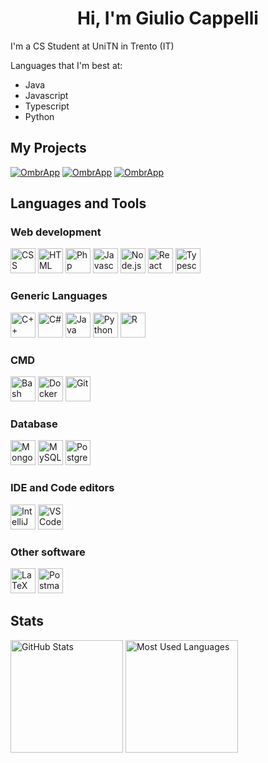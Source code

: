 <h1 align="center">Hi, I'm Giulio Cappelli</h1>
 
I'm a CS Student at UniTN in Trento (IT)

Languages that I'm best at:

- Java
- Javascript
- Typescript
- Python

## My Projects

[![OmbrApp](https://github-readme-stats.vercel.app/api/pin/?username=Giulio-Cappelli&repo=OmbrAPP&theme=dark&bg_color=0d1117)](https://github.com/Giulio-Cappelli/OmbrAPP)
[![OmbrApp](https://github-readme-stats.vercel.app/api/pin/?username=Giulio-Cappelli&repo=eat-drink-list&theme=dark&bg_color=0d1117)](https://github.com/Giulio-Cappelli/eat-drink-list)
[![OmbrApp](https://github-readme-stats.vercel.app/api/pin/?username=Giulio-Cappelli&repo=converter-svg-react&theme=dark&bg_color=0d1117)](https://github.com/Giulio-Cappelli/converter-svg-react)

## Languages and Tools

### Web development

<img alt="CSS" src="https://user-images.githubusercontent.com/25181517/183898674-75a4a1b1-f960-4ea9-abcb-637170a00a75.png" width=40 height=40/>
<img alt="HTML" src="https://user-images.githubusercontent.com/25181517/192158954-f88b5814-d510-4564-b285-dff7d6400dad.png" width=40 height=40/>
<img alt="Php" src="https://user-images.githubusercontent.com/25181517/183570228-6a040b9f-3ddf-47a2-a201-743121dac664.png" width=40 height=40/>
<img alt="Javascript" src="https://user-images.githubusercontent.com/25181517/117447155-6a868a00-af3d-11eb-9cfe-245df15c9f3f.png" width=40 height=40/>
<img alt="Node.js" src="https://user-images.githubusercontent.com/25181517/183568594-85e280a7-0d7e-4d1a-9028-c8c2209e073c.png" width=40 height=40/>
<img alt="React" src="https://user-images.githubusercontent.com/25181517/183897015-94a058a6-b86e-4e42-a37f-bf92061753e5.png" width=40 height=40/>
<img alt="Typescript" src="https://user-images.githubusercontent.com/25181517/183890598-19a0ac2d-e88a-4005-a8df-1ee36782fde1.png" width=40 height=40/>

### Generic Languages

<img alt="C++" src="https://user-images.githubusercontent.com/25181517/192106073-90fffafe-3562-4ff9-a37e-c77a2da0ff58.png" width=40 height=40/>
<img alt="C#" src="https://user-images.githubusercontent.com/25181517/121405384-444d7300-c95d-11eb-959f-913020d3bf90.png" width=40 height=40/>
<img alt="Java" src="https://user-images.githubusercontent.com/25181517/117201156-9a724800-adec-11eb-9a9d-3cd0f67da4bc.png" width=40 height=40/>
<img alt="Python" src="https://user-images.githubusercontent.com/25181517/183423507-c056a6f9-1ba8-4312-a350-19bcbc5a8697.png" width=40 height=40/>
<img alt="R" src="https://cdn.jsdelivr.net/gh/devicons/devicon@latest/icons/r/r-original.svg" width=40 height=40/>

### CMD

<img alt="Bash" src="https://user-images.githubusercontent.com/25181517/192158606-7c2ef6bd-6e04-47cf-b5bc-da2797cb5bda.png" width=40 height=40/>
<img alt="Docker" src="https://user-images.githubusercontent.com/25181517/117207330-263ba280-adf4-11eb-9b97-0ac5b40bc3be.png" width=40 height=40/>
<img alt="Git" src="https://cdn.jsdelivr.net/gh/devicons/devicon@latest/icons/git/git-original.svg" width=40 height=40/>

### Database

<img alt="MongoDB" src="https://user-images.githubusercontent.com/25181517/182884177-d48a8579-2cd0-447a-b9a6-ffc7cb02560e.png" width=40 height=40/>  
<img alt="MySQL" src="https://user-images.githubusercontent.com/25181517/183896128-ec99105a-ec1a-4d85-b08b-1aa1620b2046.png" width=40 height=40/>  
<img alt="PostgreSQL" src="https://user-images.githubusercontent.com/25181517/117208740-bfb78400-adf5-11eb-97bb-09072b6bedfc.png" width=40 height=40/>

### IDE and Code editors

<img alt="IntelliJ" src="https://user-images.githubusercontent.com/25181517/192108890-200809d1-439c-4e23-90d3-b090cf9a4eea.png" width=40 height=40/>
<img alt="VSCode" src="https://user-images.githubusercontent.com/25181517/192108891-d86b6220-e232-423a-bf5f-90903e6887c3.png" width=40 height=40/>

### Other software

<img alt="LaTeX" src="https://cdn.jsdelivr.net/gh/devicons/devicon@latest/icons/latex/latex-original.svg" width=40 height=40/> 
<img alt="Postman" src="https://user-images.githubusercontent.com/25181517/192109061-e138ca71-337c-4019-8d42-4792fdaa7128.png" width=40 height=40/>

## Stats

<img height="180rem" alt="GitHub Stats" src="https://github-readme-stats.vercel.app/api?username=Giulio-Cappelli&show_icons=true&theme=dark&count_private=true&bg_color=0d1117"/>
<img height="180em" alt="Most Used Languages" src="https://github-readme-stats.vercel.app/api/top-langs/?username=Giulio-Cappelli&layout=compact&langs_count-16&theme=dark&bg_color=0d1117"/>

